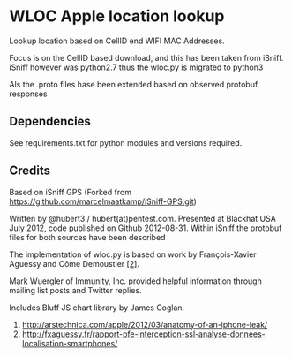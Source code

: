 WLOC Apple location lookup
==========================

Lookup location based on CellID end WIFI MAC Addresses.

Focus is on the CellID based download, and this has been taken from iSniff.
iSniff however was python2.7 thus the wloc.py is migrated to python3

Als the .proto files hase been extended based on observed protobuf responses



Dependencies
------------

See requirements.txt for python modules and versions required.

Credits
-------
Based on iSniff GPS (Forked from https://github.com/marcelmaatkamp/iSniff-GPS.git)


Written by @hubert3 / hubert(at)pentest.com. Presented at Blackhat USA July 2012, code published on Github 2012-08-31.
Within iSniff the protobuf files for both sources have been described 

The implementation of wloc.py is based on work by François-Xavier Aguessy and Côme Demoustier [[2]][paper].

Mark Wuergler of Immunity, Inc. provided helpful information through mailing list posts and Twitter replies.

Includes Bluff JS chart library by James Coglan.

1. http://arstechnica.com/apple/2012/03/anatomy-of-an-iphone-leak/
2. http://fxaguessy.fr/rapport-pfe-interception-ssl-analyse-donnees-localisation-smartphones/

[ars]: http://arstechnica.com/apple/2012/03/anatomy-of-an-iphone-leak/
[paper]: http://fxaguessy.fr/rapport-pfe-interception-ssl-analyse-donnees-localisation-smartphones/
